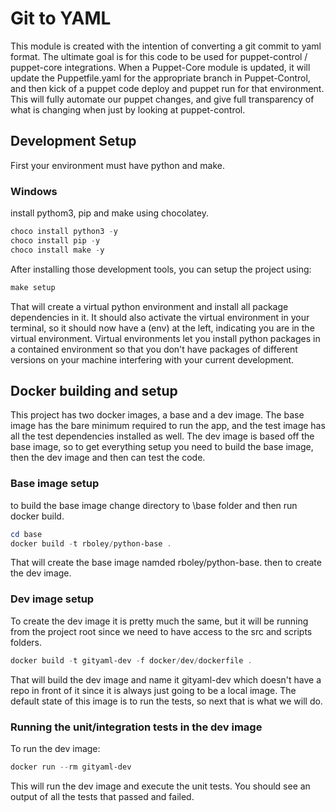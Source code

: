# Git to YAML

This module is created with the intention of converting a git commit to yaml format. The ultimate goal is for this code to be used for puppet-control / puppet-core integrations. When a Puppet-Core module is updated, it will update the Puppetfile.yaml for the appropriate branch in Puppet-Control, and then kick of a puppet code deploy and puppet run for that environment. This will fully automate our puppet changes, and give full transparency of what is changing when just by looking at puppet-control.

## Development Setup

First your environment must have python and make.

### Windows

install pythom3, pip and make using chocolatey.

``` powershell
choco install python3 -y
choco install pip -y
choco install make -y
```

After installing those development tools, you can setup the project using:

``` powershell
make setup
```

That will create a virtual python environment and install all package dependencies in it. It should also activate the virtual environment in your terminal, so it should now have a (env) at the left, indicating you are in the virtual environment. Virtual environments let you install python packages in a contained environment so that you don't have packages of different versions on your machine interfering with your current development.

## Docker building and setup

This project has two docker images, a base and a dev image. The base image has the bare minimum required to run the app, and the test image has all the test dependencies installed as well. The dev image is based off the base image, so to get everything setup you need to build the base image, then the dev image and then can test the code.

### Base image setup

to build the base image change directory to \base folder and then run docker build.

``` powershell
cd base
docker build -t rboley/python-base .
```

That will create the base image namded rboley/python-base. then to create the dev image.

### Dev image setup

To create the dev image it is pretty much the same, but it will be running from the project root since we need to have access to the src and scripts folders.

``` powershell
docker build -t gityaml-dev -f docker/dev/dockerfile .
```

That will build the dev image and name it gityaml-dev which doesn't have a repo in front of it since it is always just going to be a local image. The default state of this image is to run the tests, so next that is what we will do.

### Running the unit/integration tests in the dev image

To run the dev image:

``` powershell
docker run --rm gityaml-dev
```

This will run the dev image and execute the unit tests. You should see an output of all the tests that passed and failed.